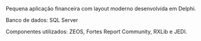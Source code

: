 Pequena aplicação financeira com layout moderno desenvolvida em Delphi.

Banco de dados: SQL Server

Componentes utilizados: ZEOS, Fortes Report Community, RXLib e JEDI.
